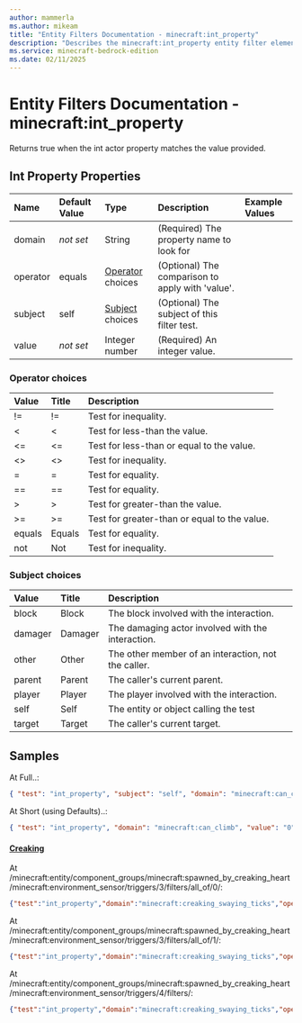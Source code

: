 ```yaml
---
author: mammerla
ms.author: mikeam
title: "Entity Filters Documentation - minecraft:int_property"
description: "Describes the minecraft:int_property entity filter element"
ms.service: minecraft-bedrock-edition
ms.date: 02/11/2025 
---
```


# Entity Filters Documentation - minecraft:int_property

Returns true when the int actor property matches the value provided.


## Int Property Properties

|Name       |Default Value |Type |Description |Example Values |
|:----------|:-------------|:----|:-----------|:------------- |
| domain | *not set* | String | (Required) The property name to look for |  | 
| operator | equals | [Operator](#operator-choices) choices | (Optional) The comparison to apply with 'value'. |  | 
| subject | self | [Subject](#subject-choices) choices | (Optional) The subject of this filter test. |  | 
| value | *not set* | Integer number | (Required) An integer value. |  | 

### Operator choices

|Value       |Title |Description |
|:-----------|:-----|:-----------|
| != | != | Test for inequality.|
| < | < | Test for less-than the value.|
| <= | <= | Test for less-than or equal to the value.|
| <> | <> | Test for inequality.|
| = | = | Test for equality.|
| == | == | Test for equality.|
| > | > | Test for greater-than the value.|
| >= | >= | Test for greater-than or equal to the value.|
| equals | Equals | Test for equality.|
| not | Not | Test for inequality.|

### Subject choices

|Value       |Title |Description |
|:-----------|:-----|:-----------|
| block | Block | The block involved with the interaction.|
| damager | Damager | The damaging actor involved with the interaction.|
| other | Other | The other member of an interaction, not the caller.|
| parent | Parent | The caller's current parent.|
| player | Player | The player involved with the interaction.|
| self | Self | The entity or object calling the test|
| target | Target | The caller's current target.|

## Samples

At Full..: 

```json
{ "test": "int_property", "subject": "self", "domain": "minecraft:can_climb", "operator": "equals", "value": "0" }
```

At Short (using Defaults)..: 

```json
{ "test": "int_property", "domain": "minecraft:can_climb", "value": "0" }
```

#### [Creaking](https://github.com/Mojang/bedrock-samples/tree/preview/behavior_pack/entities/creaking.json)

At /minecraft:entity/component_groups/minecraft:spawned_by_creaking_heart/minecraft:environment_sensor/triggers/3/filters/all_of/0/: 

```json
{"test":"int_property","domain":"minecraft:creaking_swaying_ticks","operator":">","value":0}
```

At /minecraft:entity/component_groups/minecraft:spawned_by_creaking_heart/minecraft:environment_sensor/triggers/3/filters/all_of/1/: 

```json
{"test":"int_property","domain":"minecraft:creaking_swaying_ticks","operator":"<=","value":5}
```

At /minecraft:entity/component_groups/minecraft:spawned_by_creaking_heart/minecraft:environment_sensor/triggers/4/filters/: 

```json
{"test":"int_property","domain":"minecraft:creaking_swaying_ticks","operator":">","value":5}
```
